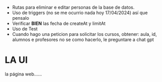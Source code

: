 - Rutas para eliminar e editar personas de la base de datos.
- Uso de triggers (no se me ocurrio nada hoy 17/04/2024) así que pensalo
- Verificar **BIEN** las fecha de createAt y limitAt
- Uso de Test
- Cuando hago una peticion para solicitar los cursos, obtener: aula, id, alumnos e profesores
no se como hacerlo, le preguntare a chat gpt

# LA UI
la página web......
